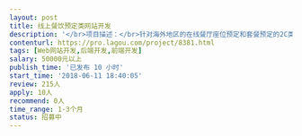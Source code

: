 ```yaml
---                
layout: post       
title: 线上餐饮预定类网站开发           
description: '</br>项目描述：</br>针对海外地区的在线餐厅座位预定和套餐预定的2C类网站项目。</br>首要完成的部分是移动商城，嵌套在微信中，使用html5，需要完美适应不同的系统/设备/浏览器。</br>可参考项目：</br>openrice.com</br>人员要求：</br>前端工程师和PHP工程师。</br>'     
contenturl: https://pro.lagou.com/project/8381.html      
tags: [Web网站开发,后端开发,前端开发]            
salary: 50000元以上          
publish_time: '已发布 10 小时'         
start_time: '2018-06-11 18:40:05'           
review: 215人                   
apply: 10人                   
recommend: 0人                   
time_range: 1-3个月              
status: 招募中                  
---                 
```

